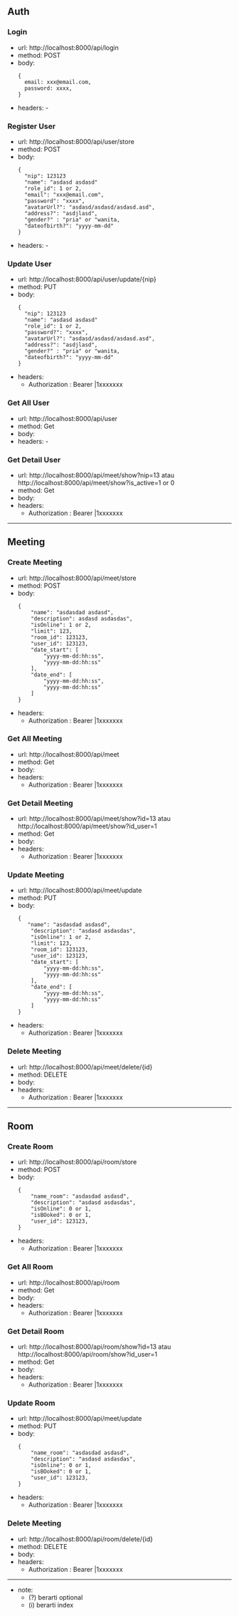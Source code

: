 ## Auth

### Login

-   url: http://localhost:8000/api/login
-   method: POST
-   body:
    ```
    {
      email: xxx@email.com,
      password: xxxx,
    }
    ```
-   headers: -

### Register User

-   url: http://localhost:8000/api/user/store
-   method: POST
-   body:
    ```
    {
      "nip": 123123
      "name": "asdasd asdasd"
      "role_id": 1 or 2,
      "email": "xxx@email.com",
      "password": "xxxx",
      "avatarUrl?": "asdasd/asdasd/asdasd.asd",
      "address?": "asdjlasd",
      "gender?" : "pria" or "wanita,
      "dateofbirth?": "yyyy-mm-dd"
    }
    ```
-   headers: -

### Update User

-   url: http://localhost:8000/api/user/update/{nip}
-   method: PUT
-   body:
    ```
    {
      "nip": 123123
      "name": "asdasd asdasd"
      "role_id": 1 or 2,
      "password?": "xxxx",
      "avatarUrl?": "asdasd/asdasd/asdasd.asd",
      "address?": "asdjlasd",
      "gender?" : "pria" or "wanita,
      "dateofbirth?": "yyyy-mm-dd"
    }
    ```
-   headers:
    -   Authorization : Bearer |1xxxxxxx

### Get All User

-   url: http://localhost:8000/api/user
-   method: Get
-   body:
-   headers: -

### Get Detail User

-   url: http://localhost:8000/api/meet/show?nip=13 atau http://localhost:8000/api/meet/show?is_active=1 or 0
-   method: Get
-   body:
-   headers:
    -   Authorization : Bearer |1xxxxxxx

---

## Meeting

### Create Meeting

-   url: http://localhost:8000/api/meet/store
-   method: POST
-   body:
    ```
    {
        "name": "asdasdad asdasd",
        "description": asdasd asdasdas",
        "isOnline": 1 or 2,
        "limit": 123,
        "room_id": 123123,
        "user_id": 123123,
        "date_start": [
            "yyyy-mm-dd:hh:ss",
            "yyyy-mm-dd:hh:ss"
        ],
        "date_end": [
            "yyyy-mm-dd:hh:ss",
            "yyyy-mm-dd:hh:ss"
        ]
    }
    ```
-   headers:
    -   Authorization : Bearer |1xxxxxxx

### Get All Meeting

-   url: http://localhost:8000/api/meet
-   method: Get
-   body:
-   headers:
    -   Authorization : Bearer |1xxxxxxx

### Get Detail Meeting

-   url: http://localhost:8000/api/meet/show?id=13 atau http://localhost:8000/api/meet/show?id_user=1
-   method: Get
-   body:
-   headers:
    -   Authorization : Bearer |1xxxxxxx

### Update Meeting

-   url: http://localhost:8000/api/meet/update
-   method: PUT
-   body:
    ```
    {
       "name": "asdasdad asdasd",
        "description": "asdasd asdasdas",
        "isOnline": 1 or 2,
        "limit": 123,
        "room_id": 123123,
        "user_id": 123123,
        "date_start": [
            "yyyy-mm-dd:hh:ss",
            "yyyy-mm-dd:hh:ss"
        ],
        "date_end": [
            "yyyy-mm-dd:hh:ss",
            "yyyy-mm-dd:hh:ss"
        ]
    }
    ```
-   headers:
    -   Authorization : Bearer |1xxxxxxx

### Delete Meeting

-   url: http://localhost:8000/api/meet/delete/{id}
-   method: DELETE
-   body:
-   headers:
    -   Authorization : Bearer |1xxxxxxx

---

## Room

### Create Room

-   url: http://localhost:8000/api/room/store
-   method: POST
-   body:
    ```
    {
        "name_room": "asdasdad asdasd",
        "description": "asdasd asdasdas",
        "isOnline": 0 or 1,
        "isBOoked": 0 or 1,
        "user_id": 123123,
    }
    ```
-   headers:
    -   Authorization : Bearer |1xxxxxxx

### Get All Room

-   url: http://localhost:8000/api/room
-   method: Get
-   body:
-   headers:
    -   Authorization : Bearer |1xxxxxxx

### Get Detail Room

-   url: http://localhost:8000/api/room/show?id=13 atau http://localhost:8000/api/room/show?id_user=1
-   method: Get
-   body:
-   headers:
    -   Authorization : Bearer |1xxxxxxx

### Update Room

-   url: http://localhost:8000/api/meet/update
-   method: PUT
-   body:
    ```
    {
        "name_room": "asdasdad asdasd",
        "description": "asdasd asdasdas",
        "isOnline": 0 or 1,
        "isBOoked": 0 or 1,
        "user_id": 123123,
    }
    ```
-   headers:
    -   Authorization : Bearer |1xxxxxxx

### Delete Meeting

-   url: http://localhost:8000/api/room/delete/{id}
-   method: DELETE
-   body:
-   headers:
    -   Authorization : Bearer |1xxxxxxx

---

-   note:
    -   (?) berarti optional
    -   (i) berarti index
